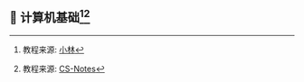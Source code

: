 ## :watermelon: 计算机基础[^1][^2]

[^1]: 教程来源: [小林](https://github.com/xiaolincoder/CS-Base)
[^2]: 教程来源: [CS-Notes](https://github.com/CyC2018/cs-notes)
